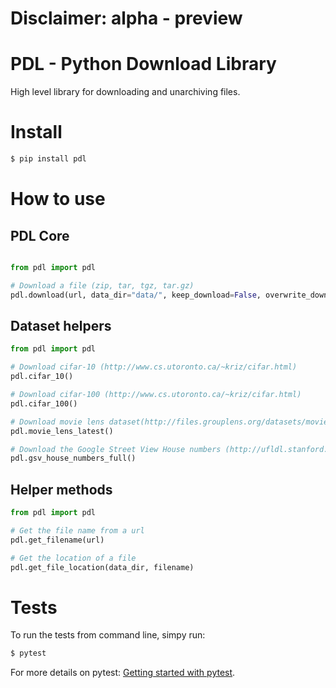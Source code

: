 # Disclaimer: alpha - preview

# PDL - Python Download Library

High level library for downloading and unarchiving files.

# Install

```bash
$ pip install pdl
```

# How to use

## PDL Core

```python

from pdl import pdl

# Download a file (zip, tar, tgz, tar.gz)
pdl.download(url, data_dir="data/", keep_download=False, overwrite_download=False, verbose=False)

```

## Dataset helpers

```python
from pdl import pdl

# Download cifar-10 (http://www.cs.utoronto.ca/~kriz/cifar.html)
pdl.cifar_10()

# Download cifar-100 (http://www.cs.utoronto.ca/~kriz/cifar.html)
pdl.cifar_100()

# Download movie lens dataset(http://files.grouplens.org/datasets/movielens/)
pdl.movie_lens_latest()

# Download the Google Street View House numbers (http://ufldl.stanford.edu/housenumbers/)
pdl.gsv_house_numbers_full()
```

## Helper methods

```python
from pdl import pdl

# Get the file name from a url
pdl.get_filename(url)

# Get the location of a file
pdl.get_file_location(data_dir, filename)

```

# Tests

To run the tests from command line, simpy run:

```bash
$ pytest
```

For more details on pytest: [Getting started with pytest](https://docs.pytest.org/en/latest/getting-started.html).
